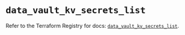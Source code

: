 # `data_vault_kv_secrets_list`

Refer to the Terraform Registry for docs: [`data_vault_kv_secrets_list`](https://registry.terraform.io/providers/hashicorp/vault/4.1.0/docs/data-sources/kv_secrets_list).
